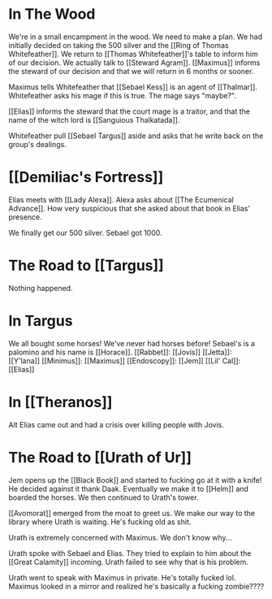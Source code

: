 # In The Wood
We're in a small encampment in the wood. We need to make a plan. We had initially decided on taking the 500 silver and the [[Ring of Thomas Whitefeather]]. We return to [[Thomas Whitefeather]]'s table to inform him of our decision. We actually talk to [[Steward Agram]]. [[Maximus]] informs the steward of our decision and that we will return in 6 months or sooner.

Maximus tells Whitefeather that [[Sebael Kess]] is an agent of [[Thalmar]]. Whitefeather asks his mage if this is true. The mage says "maybe?".

[[Elias]] informs the steward that the court mage is a traitor, and that the name of the witch lord is [[Sanguious Thalkatada]].

Whitefeather pull [[Sebael Targus]] aside and asks that he write back on the group's dealings.
# [[Demiliac's Fortress]]
Elias meets with [[Lady Alexa]]. Alexa asks about [[The Ecumenical Advance]]. How very suspicious that she asked about that book in Elias' presence.

We finally get our 500 silver. Sebael got 1000.
# The Road to [[Targus]]
 Nothing happened.
# In Targus
We all bought some horses! We've never had horses before! Sebael's is a palomino and his name is [[Horace]].
[[Rabbet]]: [[Jovis]]
[[Jetta]]: [[Y'lana]]
[[Minimus]]: [[Maximus]]
[[Endoscopy]]: [[Jem]]
[[Lil' Cal]]: [[Elias]]

# In [[Theranos]]
Alt Elias came out and had a crisis over killing people with Jovis.
# The Road to [[Urath of Ur]]
Jem opens up the [[Black Book]] and started to fucking go at it with a knife! He decided against it thank Daak. Eventually we make it to [[Helm]] and boarded the horses. We then continued to Urath's tower.

[[Avomorat]] emerged from the moat to greet us. We make our way to the library where Urath is waiting. He's fucking old as shit.

Urath is extremely concerned with Maximus. We don't know why...

Urath spoke with Sebael and Elias. They tried to explain to him about the [[Great Calamity]] incoming. Urath failed to see why that is his problem.

Urath went to speak with Maximus in private. He's totally fucked lol. Maximus looked in a mirror and realized he's basically a fucking zombie???? 

